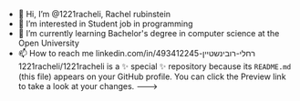 - 👋 Hi, I’m @1221racheli, Rachel rubinstein
- 👀 I’m interested in Student job in programming
- 🌱 I’m currently learning Bachelor's degree in computer science at the Open University
- 📫 How to reach me linkedin.com/in/רחלי-רובינשטיין-493412245
1221racheli/1221racheli is a ✨ special ✨ repository because its `README.md` (this file) appears on your GitHub profile.
You can click the Preview link to take a look at your changes.
--->

